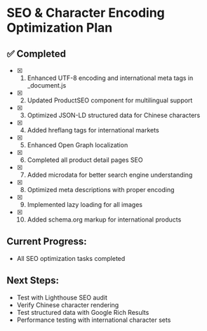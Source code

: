# SEO & Character Encoding Optimization Plan

## ✅ Completed
- [x] 1. Enhanced UTF-8 encoding and international meta tags in _document.js
- [x] 2. Updated ProductSEO component for multilingual support
- [x] 3. Optimized JSON-LD structured data for Chinese characters
- [x] 4. Added hreflang tags for international markets
- [x] 5. Enhanced Open Graph localization
- [x] 6. Completed all product detail pages SEO
- [x] 7. Added microdata for better search engine understanding
- [x] 8. Optimized meta descriptions with proper encoding
- [x] 9. Implemented lazy loading for all images
- [x] 10. Added schema.org markup for international products

## Current Progress:
- All SEO optimization tasks completed

## Next Steps:
- Test with Lighthouse SEO audit
- Verify Chinese character rendering
- Test structured data with Google Rich Results
- Performance testing with international character sets
